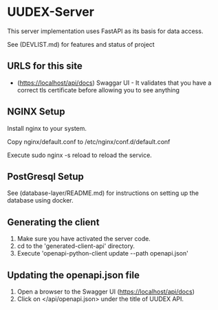 # UUDEX-Server

This server implementation uses FastAPI as its basis for data access.

See (DEVLIST.md) for features and status of project

## URLS for this site

- (<https://localhost/api/docs>) Swaggar UI - It validates that you have a correct tls certificate
before allowing you to see anything

## NGINX Setup

Install nginx to your system.

Copy nginx/default.conf to /etc/nginx/conf.d/default.conf

Execute sudo nginx -s reload to reload the service.

## PostGresql Setup

See (database-layer/README.md) for instructions on setting up the database using docker.

## Generating the client

1. Make sure you have activated the server code.
2. cd to the 'generated-client-api' directory.
3. Execute 'openapi-python-client update --path openapi.json'

## Updating the openapi.json file

1. Open a browser to the Swagger UI (<https://localhost/api/docs>)
2. Click on </api/openapi.json> under the title of UUDEX API.
